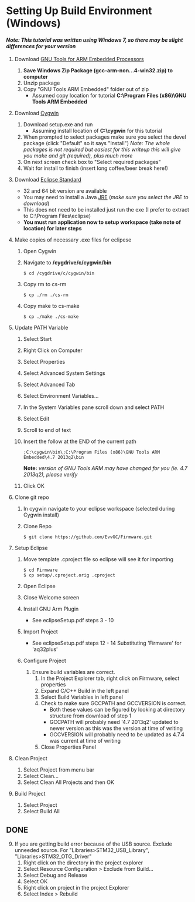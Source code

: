 # Setting Up Build Environment (Windows)

#### *Note: This tutorial was written using Windows 7, so there may be slight differences for your version*

1. 	Download [GNU Tools for ARM Embedded Processors](https://launchpad.net/gcc-arm-embedded) 
	1.	**Save Windows Zip Package (gcc-arm-non...4-win32.zip) to computer**
	1.	Unzip package
	1.	Copy "GNU Tools ARM Embedded" folder out of zip
		*	Assumed copy location for tutorial **C:\Program Files (x86)\GNU Tools ARM Embedded**
2. 	Download [Cygwin](http://cygwin.com/install.html)
	1.	Download setup.exe and run
		* 	Assuming install location of **C:\cygwin** for this tutorial
	2. 	When prompted to select packages make sure you select the devel package (click "Default" so it says "Install")
		*Note: The whole packages is not required but easiest for this writeup this will give you make and git (required), plus much more*
	3.	On next screen check box to "Select required packages"
	4.	Wait for install to finish (insert long coffee/beer break here!)
3.	Download [Eclipse Standard](http://www.eclipse.org/downloads/)

	*	32 and 64 bit version are available
	*	You may need to install a Java [JRE](http://www.oracle.com/technetwork/java/javase/downloads/index.html) (*make sure you select the JRE to download*)
	*	This does not need to be installed just run the exe (I prefer to extract to C:\Program Files\eclipse)
	*	**You must run application now to setup workspace (take note of location) for later steps**
4.	Make copies of necessary .exe files for eclipese
	1.	Open Cygwin
	2.	Navigate to **/cygdrive/c/cygwin/bin**

			$ cd /cygdrive/c/cygwin/bin
	3.	Copy rm to cs-rm
	
			$ cp ./rm ./cs-rm
	4.	Copy make to cs-make
		
			$ cp ./make ./cs-make
5.	Update PATH Variable
	1. 	Select Start
	2.	Right Click on Computer
	3.	Select Properties
	4.	Select Advanced System Settings
	5.	Select Advanced Tab
	6.	Select Environment Variables...
	7.	In the System Variables pane scroll down and select PATH
	8.	Select Edit
	9.	Scroll to end of text
	10. Insert the follow at the END of the current path
	
		`;C:\cygwin\bin\;C:\Program Files (x86)\GNU Tools ARM Embedded\4.7 2013q2\bin`
		
		**Note:** *version of GNU Tools ARM may have changed for you (ie. 4.7 2013q2), please verify*
	11.	Click OK
5.	Clone git repo
	1.	In cygwin navigate to your eclipse workspace (selected during Cygwin install)
	2.	Clone Repo
		
			$ git clone https://github.com/EvvGC/Firmware.git
6.	Setup Eclipse
	1.	Move template .cproject file so eclipse will see it for importing
		
			$ cd Firmware
			$ cp setup/.cproject.orig .cproject
	2.	Open Eclipse
	3.	Close Welcome screen
	3.	Install GNU Arm Plugin
		*	See eclipseSetup.pdf steps 3 - 10
	4.	Import Project
		*	See eclipseSetup.pdf steps 12 - 14 Substituting 'Firmware' for 'aq32plus'
	5.	Configure Project
		1.	Ensure build variables are correct.
			1.  In the Project Explorer tab, right click on Firmware, select properties
            2.  Expand C/C++ Build in the left panel
			3.	Select Build Variables in left panel
			4.	Check to make sure GCCPATH and GCCVERSION is correct.
				*	Both these values can be figured by looking at directory structure from download of step 1
				*	GCCPATH will probably need '4.7 2013q2' updated to newer version as this was the version at time of writing
				*	GCCVERSION will probably need to be updated as 4.7.4 was current at time of writing
			7.	Close Properties Panel
7.	Clean Project
	1. 	Select Project from menu bar
	2.	Select Clean...
	3.	Select Clean All Projects and then OK
8.	Build Project
	1.	Select Project
	2.	Select Build All
	
	
## DONE

9.	If you are getting build error because of the USB source. Exclude unneeded source. For "Libraries>STM32\_USB\_Library", "Libraries>STM32\_OTG\_Driver"
	1.	Right click on the directory in the project explorer
	2.  Select Resource Configuration > Exclude from Build...
	3.  Select Debug and Release
	4.  Select OK
	5.  Right click on project in the project Explorer
	6.	Select Index > Rebuild
	
	